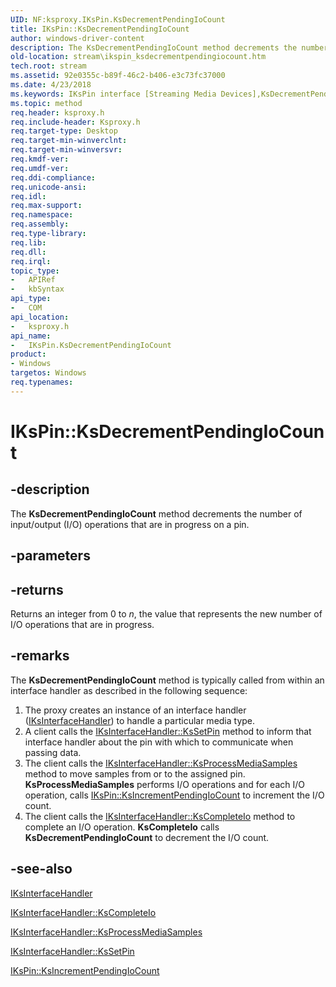 ```yaml
---
UID: NF:ksproxy.IKsPin.KsDecrementPendingIoCount
title: IKsPin::KsDecrementPendingIoCount
author: windows-driver-content
description: The KsDecrementPendingIoCount method decrements the number of input/output (I/O) operations that are in progress on a pin.
old-location: stream\ikspin_ksdecrementpendingiocount.htm
tech.root: stream
ms.assetid: 92e0355c-b89f-46c2-b406-e3c73fc37000
ms.date: 4/23/2018
ms.keywords: IKsPin interface [Streaming Media Devices],KsDecrementPendingIoCount method, IKsPin.KsDecrementPendingIoCount, IKsPin::KsDecrementPendingIoCount, KsDecrementPendingIoCount, KsDecrementPendingIoCount method [Streaming Media Devices], KsDecrementPendingIoCount method [Streaming Media Devices],IKsPin interface, ksproxy/IKsPin::KsDecrementPendingIoCount, ksproxy_4b423ae2-1256-4ccc-9c8d-4bd6cdb99e42.xml, stream.ikspin_ksdecrementpendingiocount
ms.topic: method
req.header: ksproxy.h
req.include-header: Ksproxy.h
req.target-type: Desktop
req.target-min-winverclnt: 
req.target-min-winversvr: 
req.kmdf-ver: 
req.umdf-ver: 
req.ddi-compliance: 
req.unicode-ansi: 
req.idl: 
req.max-support: 
req.namespace: 
req.assembly: 
req.type-library: 
req.lib: 
req.dll: 
req.irql: 
topic_type:
-	APIRef
-	kbSyntax
api_type:
-	COM
api_location:
-	ksproxy.h
api_name:
-	IKsPin.KsDecrementPendingIoCount
product:
- Windows
targetos: Windows
req.typenames: 
---
```


# IKsPin::KsDecrementPendingIoCount


## -description


The <b>KsDecrementPendingIoCount</b> method decrements the number of input/output (I/O) operations that are in progress on a pin.


## -parameters






## -returns



Returns an integer from 0 to <i>n</i>, the value that represents the new number of I/O operations that are in progress.




## -remarks



The <b>KsDecrementPendingIoCount</b> method is typically called from within an interface handler as described in the following sequence:

<ol>
<li>
The proxy creates an instance of an interface handler (<a href="https://msdn.microsoft.com/library/windows/hardware/ff559855">IKsInterfaceHandler</a>) to handle a particular media type. 

</li>
<li>
A client calls the <a href="https://msdn.microsoft.com/library/windows/hardware/ff559872">IKsInterfaceHandler::KsSetPin</a> method to inform that interface handler about the pin with which to communicate when passing data. 

</li>
<li>
The client calls the <a href="https://msdn.microsoft.com/library/windows/hardware/ff559869">IKsInterfaceHandler::KsProcessMediaSamples</a> method to move samples from or to the assigned pin. <b>KsProcessMediaSamples</b> performs I/O operations and for each I/O operation, calls <a href="https://msdn.microsoft.com/library/windows/hardware/ff560712">IKsPin::KsIncrementPendingIoCount</a> to increment the I/O count.

</li>
<li>
The client calls the <a href="https://msdn.microsoft.com/library/windows/hardware/ff559862">IKsInterfaceHandler::KsCompleteIo</a> method to complete an I/O operation. <b>KsCompleteIo</b> calls <b>KsDecrementPendingIoCount</b> to decrement the I/O count.

</li>
</ol>



## -see-also




<a href="https://msdn.microsoft.com/library/windows/hardware/ff559855">IKsInterfaceHandler</a>



<a href="https://msdn.microsoft.com/library/windows/hardware/ff559862">IKsInterfaceHandler::KsCompleteIo</a>



<a href="https://msdn.microsoft.com/library/windows/hardware/ff559869">IKsInterfaceHandler::KsProcessMediaSamples</a>



<a href="https://msdn.microsoft.com/library/windows/hardware/ff559872">IKsInterfaceHandler::KsSetPin</a>



<a href="https://msdn.microsoft.com/library/windows/hardware/ff560712">IKsPin::KsIncrementPendingIoCount</a>
 

 

